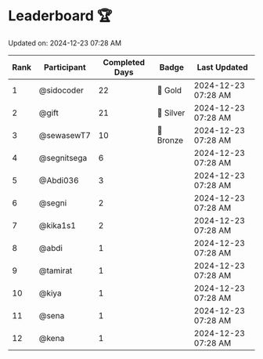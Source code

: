 # Leaderboard 🏆

Updated on: 2024-12-23 07:28 AM

| Rank | Participant       | Completed Days | Badge      | Last Updated         |
|------|-------------------|----------------|------------|----------------------|
| 1    | @sidocoder        | 22             | 🏅 Gold     | 2024-12-23 07:28 AM |
| 2    | @gift             | 21             | 🥈 Silver   | 2024-12-23 07:28 AM |
| 3    | @sewasewT7        | 10             | 🥉 Bronze   | 2024-12-23 07:28 AM |
| 4    | @segnitsega       | 6              |            | 2024-12-23 07:28 AM |
| 5    | @Abdi036          | 3              |            | 2024-12-23 07:28 AM |
| 6    | @segni            | 2              |            | 2024-12-23 07:28 AM |
| 7    | @kika1s1          | 2              |            | 2024-12-23 07:28 AM |
| 8    | @abdi             | 1              |            | 2024-12-23 07:28 AM |
| 9    | @tamirat          | 1              |            | 2024-12-23 07:28 AM |
| 10   | @kiya             | 1              |            | 2024-12-23 07:28 AM |
| 11   | @sena             | 1              |            | 2024-12-23 07:28 AM |
| 12   | @kena             | 1              |            | 2024-12-23 07:28 AM |
